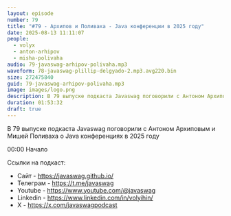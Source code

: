 ```yaml
---
layout: episode
number: 79
title: "#79 - Архипов и Поливаха - Java конференции в 2025 году"
date: 2025-08-13 11:11:07
people:
  - volyx
  - anton-arhipov
  - misha-polivaha
audio: 79-javaswag-arhipov-polivaha.mp3
waveform: 78-javaswag-plillip-delgyado-2.mp3.avg220.bin
size: 272475840 
guid: 79-javaswag-arhipov-polivaha.mp3
image: images/logo.png
description: В 79 выпуске подкаста Javaswag поговорили с Антоном Архиповым и Мишей Поливаха о Java конференциях в 2025 году
duration: 01:53:32
draft: true
---
```


В 79 выпуске подкаста Javaswag поговорили с Антоном Архиповым и Мишей Поливаха о Java конференциях в 2025 году

00:00 Начало


Ссылки на подкаст:

* Сайт -  https://javaswag.github.io/
* Телеграм - https://t.me/javaswag
* Youtube - https://www.youtube.com/@javaswag
* Linkedin - https://www.linkedin.com/in/volyihin/
* X - https://x.com/javaswagpodcast
